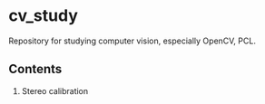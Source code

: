 # cv_study

Repository for studying computer vision, especially OpenCV, PCL.

## Contents

1. Stereo calibration